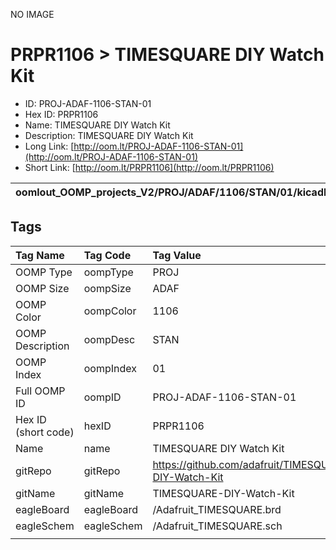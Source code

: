 


  
NO IMAGE  
# PRPR1106 > TIMESQUARE DIY Watch Kit

- ID: PROJ-ADAF-1106-STAN-01
- Hex ID: PRPR1106
- Name: TIMESQUARE DIY Watch Kit
- Description: TIMESQUARE DIY Watch Kit
- Long Link: [http://oom.lt/PROJ-ADAF-1106-STAN-01](http://oom.lt/PROJ-ADAF-1106-STAN-01)
- Short Link: [http://oom.lt/PRPR1106](http://oom.lt/PRPR1106)
  

|oomlout_OOMP_projects_V2/PROJ/ADAF/1106/STAN/01/kicadPcb3dFront.png|oomlout_OOMP_projects_V2/PROJ/ADAF/1106/STAN/01/kicadPcb3dBack.png|oomlout_OOMP_projects_V2/PROJ/ADAF/1106/STAN/01/kicadPcb3d.png||
| :---: | :---: | :---: | :---: |

## Tags
  

|Tag Name|Tag Code|Tag Value|
| :--- | :--- | :--- |
|OOMP Type|oompType|PROJ|
|OOMP Size|oompSize|ADAF|
|OOMP Color|oompColor|1106|
|OOMP Description|oompDesc|STAN|
|OOMP Index|oompIndex|01|
|Full OOMP ID|oompID|PROJ-ADAF-1106-STAN-01|
|Hex ID (short code)|hexID|PRPR1106|
|Name|name|TIMESQUARE DIY Watch Kit|
|gitRepo|gitRepo|https://github.com/adafruit/TIMESQUARE-DIY-Watch-Kit|
|gitName|gitName|TIMESQUARE-DIY-Watch-Kit|
|eagleBoard|eagleBoard|/Adafruit_TIMESQUARE.brd|
|eagleSchem|eagleSchem|/Adafruit_TIMESQUARE.sch|
||||

